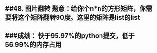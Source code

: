 ##48. 图片翻转
题意：给你个n*n的方形矩阵，你需要将这个矩阵翻转90度。这里的矩阵是list的list
---
###成绩： 快于95.97%的python提交，低于56.99%的内存占用
---
